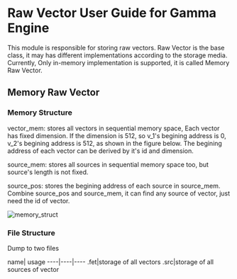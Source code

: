 # Raw Vector User Guide for Gamma Engine


This module is responsible for storing raw vectors. Raw Vector is the base class, it may has different implementations according to the storage media. Currently, Only in-memory implementation is supported, it is called Memory Raw Vector.

## Memory Raw Vector

### Memory Structure


vector\_mem: stores all vectors in sequential memory space, Each vector has fixed dimension. If the dimension is 512, so v\_1's begining address is 0, v\_2's begining address is 512, as shown in the figure below. The begining address of each vector can be derived by it's id and dimension. 

source\_mem: stores all sources in sequential memory space too, but source's length is not fixed.

source\_pos: stores the begining address of each source in source_mem. Combine source\_pos and source\_mem, it can find any source of vector, just need the id of vector.
 
![memory_struct](/doc/img/vector/memory_structure.png)

### File Structure

Dump to two files

name| usage
----|----|----
.fet|storage of all vectors
.src|storage of all sources of vector


